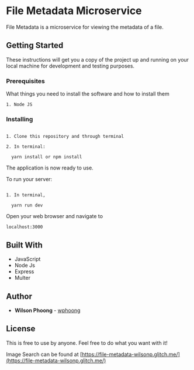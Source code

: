 # File Metadata Microservice

File Metadata is a microservice for viewing the metadata of a file.

## Getting Started

These instructions will get you a copy of the project up and running on your local machine for development and testing purposes.

### Prerequisites

What things you need to install the software and how to install them

```
1. Node JS

```

### Installing

```

1. Clone this repository and through terminal

2. In terminal:

  yarn install or npm install

```

The application is now ready to use.

To run your server:

```

1. In terminal,

  yarn run dev

```

Open your web browser and navigate to

```
localhost:3000

```

## Built With

* JavaScript
* Node Js
* Express
* Multer


## Author

* **Wilson Phoong** - [wphoong](https://github.com/wphoong)


## License

This is free to use by anyone. Feel free to do what you want with it!


Image Search can be found at [https://file-metadata-wilsonp.glitch.me/](https://file-metadata-wilsonp.glitch.me/)

